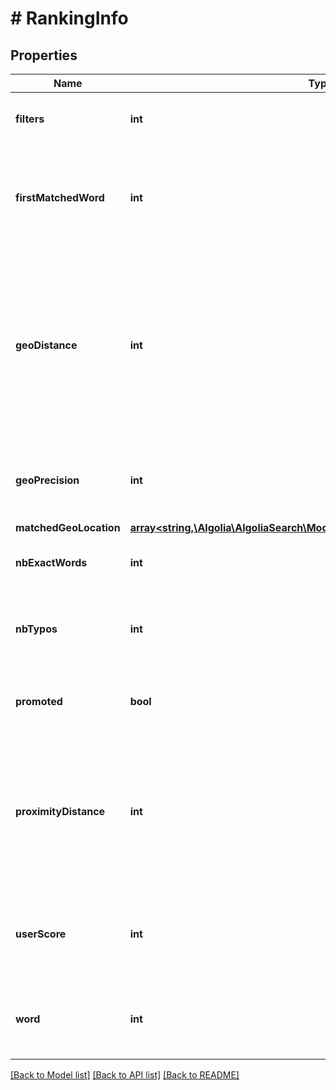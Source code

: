# # RankingInfo

## Properties

Name | Type | Description | Notes
------------ | ------------- | ------------- | -------------
**filters** | **int** | This field is reserved for advanced usage. | [optional]
**firstMatchedWord** | **int** | Position of the most important matched attribute in the attributes to index list. | [optional]
**geoDistance** | **int** | Distance between the geo location in the search query and the best matching geo location in the record, divided by the geo precision (in meters). | [optional]
**geoPrecision** | **int** | Precision used when computing the geo distance, in meters. | [optional]
**matchedGeoLocation** | [**array<string,\Algolia\AlgoliaSearch\Model\RankingInfoMatchedGeoLocation>**](RankingInfoMatchedGeoLocation.md) |  | [optional]
**nbExactWords** | **int** | Number of exactly matched words. | [optional]
**nbTypos** | **int** | Number of typos encountered when matching the record. | [optional]
**promoted** | **bool** | Present and set to true if a Rule promoted the hit. | [optional]
**proximityDistance** | **int** | When the query contains more than one word, the sum of the distances between matched words (in meters). | [optional]
**userScore** | **int** | Custom ranking for the object, expressed as a single integer value. | [optional]
**word** | **int** | Number of matched words, including prefixes and typos. | [optional]

[[Back to Model list]](../../README.md#models) [[Back to API list]](../../README.md#endpoints) [[Back to README]](../../README.md)
